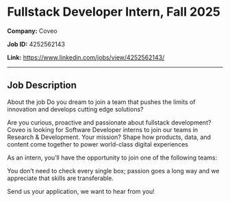 # Fullstack Developer Intern, Fall 2025

**Company:** Coveo

**Job ID:** 4252562143

**Link:** https://www.linkedin.com/jobs/view/4252562143/

---

## Job Description

About the job
Do you dream to join a team that pushes the limits of innovation and develops cutting edge solutions? 

Are you curious, proactive and passionate about fullstack development? Coveo is looking for Software Developer interns to join our teams in Research & Development. Your mission? Shape how products, data, and content come together to power world-class digital experiences

As an intern, you’ll have the opportunity to join one of the following teams:
















You don’t need to check every single box; passion goes a long way and we appreciate that skills are transferable.

Send us your application, we want to hear from you!
